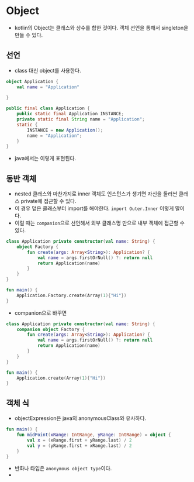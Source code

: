 # Object
- kotlin의 Object는 클래스와 상수를 합한 것이다. 객체 선언을 통해서 singleton을 만들 수 있다.

## 선언
- class 대신 object를 사용한다.

```kotlin
object Application {
    val name = "Application"
    
}
```
````java
public final class Application {
    public static final Application INSTANCE;
    private static final String name = "Application";
    static {
        INSTANCE = new Application();
        name = "Application";
    }
}
````
- java에서는 이렇게 표현된다.

## 동반 객체
- nested 클래스와 마찬가지로 inner 객체도 인스턴스가 생기면 자신을 둘러싼 클래스 private에 접근할 수 있다.
- 이 경우 덮은 클래스부터 import를 해야한다. `import Outer.Inner` 이렇게 말이다.
- 이럴 때는 `companion`으로 선언해서 외부 클래스명 만으로 내부 객체에 접근할 수 있다.
```kotlin
class Application private constructor(val name: String) {
    object Factory {
        fun create(args: Array<String>): Application? {
            val name = args.firstOrNull() ?: return null
            return Application(name)
        }
    }
}

fun main() {
    Application.Factory.create(Array(1){"Hi"})
}
```

- companion으로 바꾸면
```kotlin
class Application private constructor(val name: String) {
    companion object Factory {
        fun create(args: Array<String>): Application? {
            val name = args.firstOrNull() ?: return null
            return Application(name)
        }
    }
}

fun main() {
    Application.create(Array(1){"Hi"})
}
```


## 객체 식
- objectExpression은 java의 anonymousClass와 유사하다.

```kotlin
fun main() {
    fun midPoint(xRange: IntRange, yRange: IntRange) = object {
        val x = (xRange.first + yRange.last) / 2
        val y = (yRange.first + xRange.last) / 2
    }
}
```
- 반화나 타입은 `anonymous object type`이다.
- 